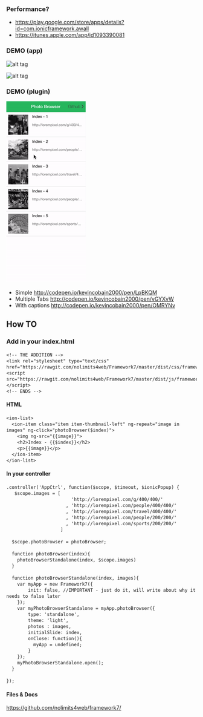 ### Performance?

- https://play.google.com/store/apps/details?id=com.ionicframework.awall
- https://itunes.apple.com/app/id1093390081

### DEMO (app)

![alt tag](demo.gif)

![alt tag](demo_1.gif)

### DEMO (plugin)

![alt tag](animate.gif)

* Simple http://codepen.io/kevincobain2000/pen/LpBKQM
* Multiple Tabs http://codepen.io/kevincobain2000/pen/vGYXvW
* With captions http://codepen.io/kevincobain2000/pen/OMRYNv

## How TO

### Add in your index.html

```
<!-- THE ADDITION -->
<link rel="stylesheet" type="text/css" href="https://rawgit.com/nolimits4web/Framework7/master/dist/css/framework7.ios.css">
<script src="https://rawgit.com/nolimits4web/Framework7/master/dist/js/framework7.js"></script>
<!-- ENDS -->
```

#### HTML

```
<ion-list>
  <ion-item class="item item-thumbnail-left" ng-repeat="image in images" ng-click="photoBrowser($index)">
    <img ng-src="{{image}}">
    <h2>Index - {{$index}}</h2>
    <p>{{image}}</p>
  </ion-item>
</ion-list>
```

#### In your controller

```
.controller('AppCtrl', function($scope, $timeout, $ionicPopup) {
   $scope.images = [       
                        'http://lorempixel.com/g/400/400/'
                      , 'http://lorempixel.com/people/400/400/'
                      , 'http://lorempixel.com/travel/400/400/'
                      , 'http://lorempixel.com/people/200/200/'
                      , 'http://lorempixel.com/sports/200/200/'
                    ]
   
  $scope.photoBrowser = photoBrowser;

  function photoBrowser(index){
    photoBrowserStandalone(index, $scope.images)
  }

  function photoBrowserStandalone(index, images){
    var myApp = new Framework7({
        init: false, //IMPORTANT - just do it, will write about why it needs to false later
    });
    var myPhotoBrowserStandalone = myApp.photoBrowser({
        type: 'standalone',
        theme: 'light',
        photos : images,
        initialSlide: index,
        onClose: function(){
          myApp = undefined;
        }
    });
    myPhotoBrowserStandalone.open();
  }

});
```


#### Files & Docs

https://github.com/nolimits4web/framework7/
